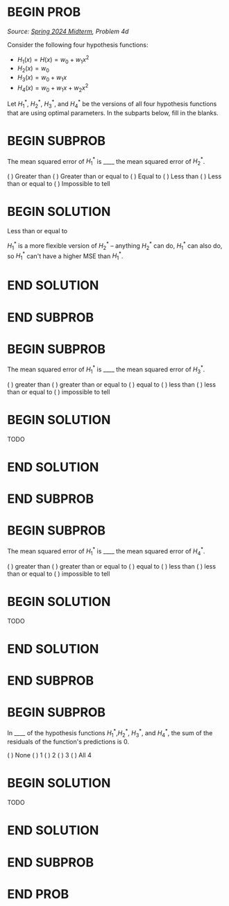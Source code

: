# BEGIN PROB

<i>Source: [Spring 2024 Midterm](../sp24-midterm/index.html), Problem 4d</i>

Consider the following four hypothesis functions:


-  $H_1(x) = H(x) = w_0 + w_1 x^2$
-  $H_2(x) = w_0$
-  $H_3(x) = w_0 + w_1 x$
-  $H_4(x) = w_0 + w_1x + w_2x^2$


Let $H_1^*$, $H_2^*$, $H_3^*$, and $H_4^*$ be the versions of all four hypothesis functions that are using optimal parameters. In the subparts below, fill in the blanks.

# BEGIN SUBPROB

The mean squared error of $H_1^*$ is \_\_\_\_ the mean squared error of $H_2^*$.

( ) Greater than
( ) Greater than or equal to
( ) Equal to
( ) Less than
( ) Less than or equal to
( ) Impossible to tell

# BEGIN SOLUTION

Less than or equal to

$H_1^*$ is a more flexible version of $H_2^*$ – anything $H_2^*$ can do, $H_1^*$ can also do, so $H_1^*$ can't have a higher MSE than $H_1^*$.

# END SOLUTION

# END SUBPROB

# BEGIN SUBPROB

The mean squared error of $H_1^*$ is \_\_\_\_ the mean squared error of $H_3^*$.

( ) greater than
( ) greater than or equal to
( ) equal to
( ) less than
( ) less than or equal to
( ) impossible to tell

# BEGIN SOLUTION

TODO

# END SOLUTION

# END SUBPROB

# BEGIN SUBPROB

The mean squared error of $H_1^*$ is \_\_\_\_ the mean squared error of $H_4^*$.

( ) greater than
( ) greater than or equal to
( ) equal to
( ) less than
( ) less than or equal to
( ) impossible to tell

# BEGIN SOLUTION

TODO

# END SOLUTION

# END SUBPROB

# BEGIN SUBPROB

In \_\_\_\_ of the hypothesis functions $H_1^*$,$H_2^*$, $H_3^*$, and $H_4^*$, the sum of the residuals of the function's predictions is 0.

( ) None
( ) $1$
( ) $2$
( ) $3$
( ) All $4$

# BEGIN SOLUTION

TODO

# END SOLUTION

# END SUBPROB

# END PROB